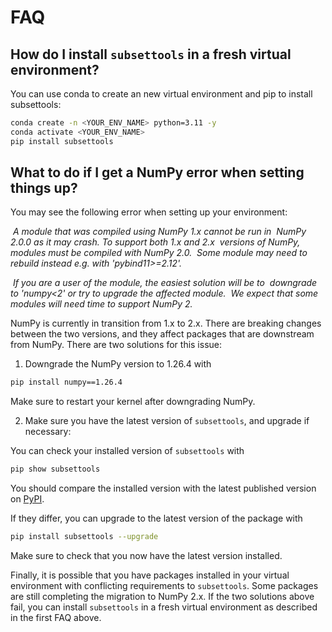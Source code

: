 # FAQ

## How do I install `subsettools` in a fresh virtual environment?

You can use conda to create an new virtual environment and pip to install subsettools:

```bash
conda create -n <YOUR_ENV_NAME> python=3.11 -y
conda activate <YOUR_ENV_NAME>
pip install subsettools
```

## What to do if I get a NumPy error when setting things up?

You may see the following error when setting up your environment:

&nbsp;*A module that was compiled using NumPy 1.x cannot be run in*
&nbsp;*NumPy 2.0.0 as it may crash. To support both 1.x and 2.x*
&nbsp;*versions of NumPy, modules must be compiled with NumPy 2.0.*
&nbsp;*Some module may need to rebuild instead e.g. with 'pybind11>=2.12'.*

&nbsp;*If you are a user of the module, the easiest solution will be to*
&nbsp;*downgrade to 'numpy<2' or try to upgrade the affected module.*
&nbsp;*We expect that some modules will need time to support NumPy 2.*

NumPy is currently in transition from 1.x to 2.x. There are breaking changes between
the two versions, and they affect packages that are downstream from NumPy. There are
two solutions for this issue:

1. Downgrade the NumPy version to 1.26.4 with

```bash
pip install numpy==1.26.4
```
Make sure to restart your kernel after downgrading NumPy.

2. Make sure you have the latest version of `subsettools`, and upgrade if necessary:

You can check your installed version of `subsettools` with
```bash
pip show subsettools
```

You should compare the installed version with the latest published version on [PyPI](https://pypi.org/project/subsettools/).

If they differ, you can upgrade to the latest version of the package with
```bash
pip install subsettools --upgrade
```
Make sure to check that you now have the latest version installed.

Finally, it is possible that you have packages installed in your virtual environment with conflicting
requirements to `subsettools`. Some packages are still completing the migration to NumPy 2.x. If the two
solutions above fail, you can install `subsettools` in a fresh virtual environment as described in the
first FAQ above.
